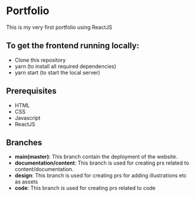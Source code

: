 # Portfolio

This is my very first portfolio using ReactJS

## To get the frontend running locally:

* Clone this repository
* yarn (to install all required dependencies)
* yarn start (to start the local server)

## Prerequisites

* HTML
* CSS
* Javascript
* ReactJS 


## Branches
* **main(master)**: This branch contain the deployment of the website.
* **documentation/content**: This branch is used for creating prs related to content/documentation.
* **design**: This branch is used for creating prs for adding illustrations etc as assets
* **code**: This branch is used for creating prs related to code


